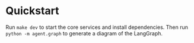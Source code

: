 # Quickstart

Run `make dev` to start the core services and install dependencies. Then run `python -m agent.graph` to generate a diagram of the LangGraph.
